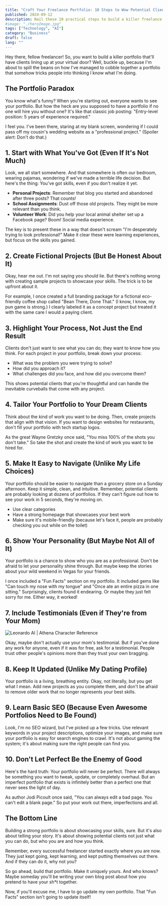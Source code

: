 ```yaml
---
title: "Craft Your Freelance Portfolio: 10 Steps to Wow Potential Clients"
published: 2024-09-12
description: Nail these 10 practical steps to build a killer freelance portfolio that shows off your skills and reels in dream clients. No experience? We've got you covered!
#image: "./heroImage.jpg"
tags: ["Technology", "AI"]
category: "Business"
draft: false
lang: ""
---
```



Hey there, fellow freelancer! So, you want to build a killer portfolio that'll have clients lining up at your virtual door? Well, buckle up, because I'm about to spill the beans on how I've managed to cobble together a portfolio that somehow tricks people into thinking I know what I'm doing.


## The Portfolio Paradox

You know what's funny? When you're starting out, everyone wants to see your portfolio. But how the heck are you supposed to have a portfolio if no one will hire you without one? It's like that classic job posting: "Entry-level position: 5 years of experience required."

I feel you. I've been there, staring at my blank screen, wondering if I could pass off my cousin's wedding website as a "professional project." (Spoiler alert: Don't do that.)

## 1. Start with What You've Got (Even If It's Not Much)

Look, we all start somewhere. And that somewhere is often our bedroom, wearing pajamas, wondering if we've made a terrible life decision. But here's the thing: You've got skills, even if you don't realize it yet.

- **Personal Projects**: Remember that blog you started and abandoned after three posts? That counts!
- **School Assignments**: Dust off those old projects. They might be more relevant than you think.
- **Volunteer Work**: Did you help your local animal shelter set up a Facebook page? Boom! Social media experience.

The key is to present these in a way that doesn't scream "I'm desperately trying to look professional!" Make it clear these were learning experiences, but focus on the skills you gained.

## 2. Create Fictional Projects (But Be Honest About It)

Okay, hear me out. I'm not saying you should lie. But there's nothing wrong with creating sample projects to showcase your skills. The trick is to be upfront about it.

For example, I once created a full branding package for a fictional eco-friendly coffee shop called "Bean There, Done That." (I know, I know, my pun game is strong.) I clearly labeled it as a concept project but treated it with the same care I would a paying client.

## 3. Highlight Your Process, Not Just the End Result

Clients don't just want to see what you can do; they want to know how you think. For each project in your portfolio, break down your process:

- What was the problem you were trying to solve?
- How did you approach it?
- What challenges did you face, and how did you overcome them?

This shows potential clients that you're thoughtful and can handle the inevitable curveballs that come with any project.

## 4. Tailor Your Portfolio to Your Dream Clients

Think about the kind of work you want to be doing. Then, create projects that align with that vision. If you want to design websites for restaurants, don't fill your portfolio with tech startup logos.

As the great Wayne Gretzky once said, "You miss 100% of the shots you don't take." So take the shot and create the kind of work you want to be hired for.

## 5. Make It Easy to Navigate (Unlike My Life Choices)

Your portfolio should be easier to navigate than a grocery store on a Sunday afternoon. Keep it simple, clean, and intuitive. Remember, potential clients are probably looking at dozens of portfolios. If they can't figure out how to see your work in 5 seconds, they're moving on.

- Use clear categories
- Have a strong homepage that showcases your best work
- Make sure it's mobile-friendly (because let's face it, people are probably checking you out while on the toilet)

## 6. Show Your Personality (But Maybe Not All of It)

Your portfolio is a chance to show who you are as a professional. Don't be afraid to let your personality shine through. But maybe keep the stories about your wild weekend in Vegas for your friends.

I once included a "Fun Facts" section on my portfolio. It included gems like "Can touch my nose with my tongue" and "Once ate an entire pizza in one sitting." Surprisingly, clients found it endearing. Or maybe they just felt sorry for me. Either way, it worked!

## 7. Include Testimonials (Even if They're from Your Mom)

![Leonardo AI | Athena Character Reference](https://res-1.cloudinary.com/ddicetqs5/image/upload/f_auto,fl_force_strip,q_auto:best/v1/wayfinder-ghost-blog/N1AWFBwLUtJhcZ9IBzytoo7zpFdfQt26iQSn5sX_uGo)

Okay, maybe don't actually use your mom's testimonial. But if you've done any work for anyone, even if it was for free, ask for a testimonial. People trust other people's opinions more than they trust your own bragging.

## 8. Keep It Updated (Unlike My Dating Profile)

Your portfolio is a living, breathing entity. Okay, not literally, but you get what I mean. Add new projects as you complete them, and don't be afraid to remove older work that no longer represents your best skills.

## 9. Learn Basic SEO (Because Even Awesome Portfolios Need to Be Found)

Look, I'm no SEO wizard, but I've picked up a few tricks. Use relevant keywords in your project descriptions, optimize your images, and make sure your portfolio is easy for search engines to crawl. It's not about gaming the system; it's about making sure the right people can find you.

## 10. Don't Let Perfect Be the Enemy of Good

Here's the hard truth: Your portfolio will never be perfect. There will always be something you want to tweak, update, or completely overhaul. But an imperfect portfolio that exists is infinitely better than a perfect one that never sees the light of day.

As author Jodi Picoult once said, "You can always edit a bad page. You can't edit a blank page." So put your work out there, imperfections and all.

## The Bottom Line

Building a strong portfolio is about showcasing your skills, sure. But it's also about telling your story. It's about showing potential clients not just what you can do, but who you are and how you think.

Remember, every successful freelancer started exactly where you are now. They just kept going, kept learning, and kept putting themselves out there. And if they can do it, why not you?

So go ahead, build that portfolio. Make it uniquely yours. And who knows? Maybe someday you'll be writing your own blog post about how you pretend to have your sh\*t together.

Now, if you'll excuse me, I have to go update my own portfolio. That "Fun Facts" section isn't going to update itself!
